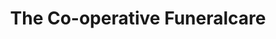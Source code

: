 ---
title: "The Co-operative Funeralcare"
url: /dalry/the-co-operative-funeralcare/
shop: funeral directors
---